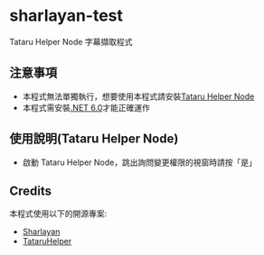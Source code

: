 # sharlayan-test

Tataru Helper Node 字幕擷取程式

## 注意事項

-   本程式無法單獨執行，想要使用本程式請安裝[Tataru Helper Node](https://home.gamer.com.tw/artwork.php?sn=5323128)
-   本程式需安裝[.NET 6.0](https://dotnet.microsoft.com/en-us/download/dotnet/thank-you/sdk-6.0.407-windows-x64-installer)才能正確運作

## 使用說明(Tataru Helper Node)

-   啟動 Tataru Helper Node，跳出詢問變更權限的視窗時請按「是」

## Credits

本程式使用以下的開源專案:

-   [Sharlayan](https://github.com/FFXIVAPP/sharlayan)
-   [TataruHelper](https://github.com/NightlyRevenger/TataruHelper)
